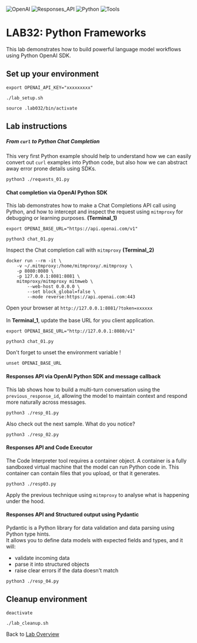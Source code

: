 
![OpenAI](https://img.shields.io/badge/OpenAI-lightblue) ![Responses_API](https://img.shields.io/badge/Responses_API-brightgreen) ![Python](https://img.shields.io/badge/Python-blue) ![Tools](https://img.shields.io/badge/Tools-purple)

# LAB32: Python Frameworks
This lab demonstrates how to build powerful language model workflows using Python OpenAI SDK.<br>


## Set up your environment
```
export OPENAI_API_KEY="xxxxxxxxx"
```
```
./lab_setup.sh
```
```
source .lab032/bin/activate
```
## Lab instructions

##### From `curl` to Python Chat Completion
This very first Python example should help to understand how we can easily convert out `curl` examples into Python code, but also how we can abstract away error prone details using SDKs.
```
python3 ./requests_01.py
```
#### Chat completion via OpenAI Python SDK
This lab demonstrates how to make a Chat Completions API call using Python, and how to intercept and inspect the request using `mitmproxy` for debugging or learning purposes. **(Terminal_1)**
```
export OPENAI_BASE_URL="https://api.openai.com/v1"
```
```
python3 chat_01.py
```
Inspect the Chat completion call with `mitmproxy` **(Terminal_2)**
```
docker run --rm -it \
    -v ~/.mitmproxy:/home/mitmproxy/.mitmproxy \
    -p 8080:8080 \
    -p 127.0.0.1:8081:8081 \
    mitmproxy/mitmproxy mitmweb \
        --web-host 0.0.0.0 \
        --set block_global=false \
        --mode reverse:https://api.openai.com:443
```
Open your browser at `http://127.0.0.1:8081/?token=xxxxxx`<br><br>
In **Terminal_1**, update the base URL for you client application.
```
export OPENAI_BASE_URL="http://127.0.0.1:8080/v1"
```
```
python3 chat_01.py
```
Don't forget to unset the environment variable !
```
unset OPENAI_BASE_URL
```

#### Responses API via OpenAI Python SDK and message callback
This lab shows how to build a multi-turn conversation using the `previous_response_id`, allowing the model to maintain context and respond more naturally across messages.
```
python3 ./resp_01.py
```
Also check out the next sample. What do you notice?
```
python3 ./resp_02.py
```
#### Responses API and Code Executor
The Code Interpreter tool requires a container object. A container is a fully sandboxed virtual machine that the model can run Python code in. 
This container can contain files that you upload, or that it generates.
```
python3 ./resp03.py
```
Apply the previous technique using `mitmproxy` to analyse what is happening under the hood.

#### Responses API and Structured output using Pydantic
Pydantic is a Python library for data validation and data parsing using Python type hints. <br>
It allows you to define data models with expected fields and types, and it will:
- validate incoming data
- parse it into structured objects
- raise clear errors if the data doesn't match
```
python3 ./resp_04.py
```

## Cleanup environment
```
deactivate
```
```
./lab_cleanup.sh
```
Back to [Lab Overview](https://github.com/kubiosec-agentic/agentic-labs/blob/master/README.md#-lab-overview)
